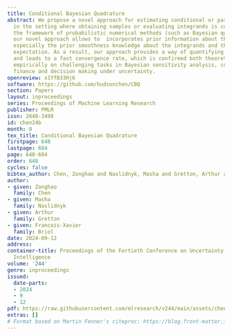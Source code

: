 ```yaml
---
title: Conditional Bayesian Quadrature
abstract: We propose a novel approach for estimating conditional or parametric expectations
  in the setting where obtaining samples or evaluating integrands is costly. Through
  the framework of probabilistic numerical methods (such as Bayesian quadrature),
  our novel approach allows to  incorporates prior information about the integrands
  especially the prior smoothness knowledge about the integrands and the conditional
  expectation. As a result, our approach provides a way of quantifying uncertainty
  and leads to a fast convergence rate, which is confirmed both theoretically and
  empirically on challenging tasks in Bayesian sensitivity analysis, computational
  finance and decision making under uncertainty.
openreview: x1YfB33Hj6
software: https://github.com/hudsonchen/CBQ
section: Papers
layout: inproceedings
series: Proceedings of Machine Learning Research
publisher: PMLR
issn: 2640-3498
id: chen24b
month: 0
tex_title: Conditional Bayesian Quadrature
firstpage: 648
lastpage: 684
page: 648-684
order: 648
cycles: false
bibtex_author: Chen, Zonghao and Naslidnyk, Masha and Gretton, Arthur and Briol, Francois-Xavier
author:
- given: Zonghao
  family: Chen
- given: Masha
  family: Naslidnyk
- given: Arthur
  family: Gretton
- given: Francois-Xavier
  family: Briol
date: 2024-09-12
address:
container-title: Proceedings of the Fortieth Conference on Uncertainty in Artificial
  Intelligence
volume: '244'
genre: inproceedings
issued:
  date-parts:
  - 2024
  - 9
  - 12
pdf: https://raw.githubusercontent.com/mlresearch/v244/main/assets/chen24b/chen24b.pdf
extras: []
# Format based on Martin Fenner's citeproc: https://blog.front-matter.io/posts/citeproc-yaml-for-bibliographies/
---
```

